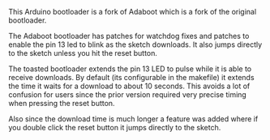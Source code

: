 This Arduino bootloader is a fork of Adaboot which is a fork of the original bootloader.

The Adaboot bootloader has patches for watchdog fixes and patches to enable the pin 13 led to blink as the sketch downloads.  It also jumps directly to the sketch unless you hit the reset button.

The toasted bootloader extends the pin 13 LED to pulse while it is able to receive downloads.  By default (its configurable in the makefile) it extends the time it waits for a download to about 10 seconds.  This avoids a lot of confusion for users since the prior version required very precise timing when pressing the reset button.

Also since the download time is much longer a feature was added where if you double click the reset button it jumps directly to the sketch.